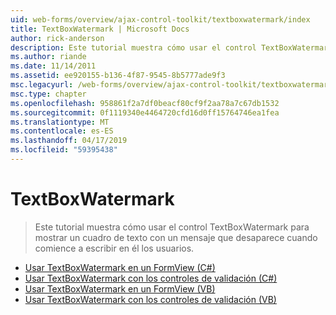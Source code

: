 ```yaml
---
uid: web-forms/overview/ajax-control-toolkit/textboxwatermark/index
title: TextBoxWatermark | Microsoft Docs
author: rick-anderson
description: Este tutorial muestra cómo usar el control TextBoxWatermark para mostrar un cuadro de texto con un mensaje que desaparece cuando comience a escribir en él los usuarios.
ms.author: riande
ms.date: 11/14/2011
ms.assetid: ee920155-b136-4f87-9545-8b5777ade9f3
msc.legacyurl: /web-forms/overview/ajax-control-toolkit/textboxwatermark
msc.type: chapter
ms.openlocfilehash: 958861f2a7df0beacf80cf9f2aa78a7c67db1532
ms.sourcegitcommit: 0f1119340e4464720cfd16d0ff15764746ea1fea
ms.translationtype: MT
ms.contentlocale: es-ES
ms.lasthandoff: 04/17/2019
ms.locfileid: "59395438"
---
```

# <a name="textboxwatermark"></a>TextBoxWatermark

> Este tutorial muestra cómo usar el control TextBoxWatermark para mostrar un cuadro de texto con un mensaje que desaparece cuando comience a escribir en él los usuarios.


- [Usar TextBoxWatermark en un FormView (C#)](using-textboxwatermark-in-a-formview-cs.md)
- [Usar TextBoxWatermark con los controles de validación (C#)](using-textboxwatermark-with-validation-controls-cs.md)
- [Usar TextBoxWatermark en un FormView (VB)](using-textboxwatermark-in-a-formview-vb.md)
- [Usar TextBoxWatermark con los controles de validación (VB)](using-textboxwatermark-with-validation-controls-vb.md)
